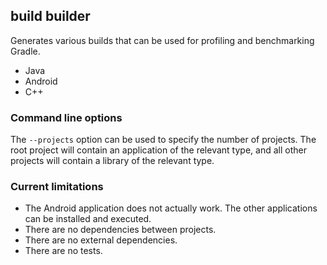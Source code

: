 ## build builder

Generates various builds that can be used for profiling and benchmarking Gradle.

- Java
- Android
- C++

### Command line options

The `--projects` option can be used to specify the number of projects. The root project will contain an application of the relevant type, and all other projects will contain a library of the relevant type. 

### Current limitations

- The Android application does not actually work. The other applications can be installed and executed.
- There are no dependencies between projects. 
- There are no external dependencies.
- There are no tests.

